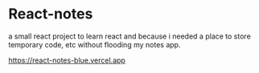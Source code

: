 # React-notes
a small react project to learn react and because i needed a place to store temporary code, etc without flooding my notes app. 

https://react-notes-blue.vercel.app
